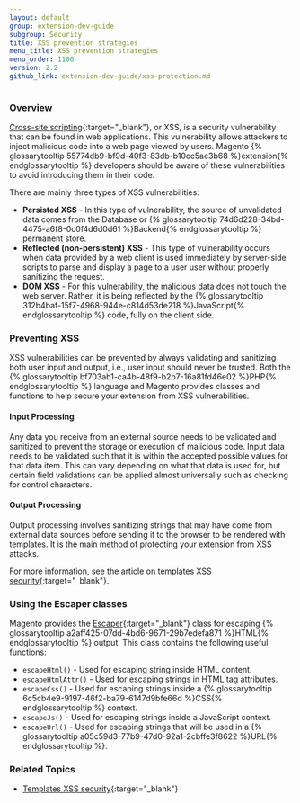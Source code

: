 ```yaml
---
layout: default
group: extension-dev-guide
subgroup: Security
title: XSS prevention strategies
menu_title: XSS prevention strategies
menu_order: 1100
version: 2.2
github_link: extension-dev-guide/xss-protection.md
---
```


### Overview

[Cross-site scripting](https://en.wikipedia.org/wiki/Cross-site_scripting){:target="_blank"}, or XSS, is a security vulnerability that can be found in web applications. This vulnerability allows attackers to inject malicious code into a web page viewed by users. Magento {% glossarytooltip 55774db9-bf9d-40f3-83db-b10cc5ae3b68 %}extension{% endglossarytooltip %} developers should be aware of these vulnerabilities to avoid introducing them in their code.

There are mainly three types of XSS vulnerabilities:

* **Persisted XSS** - In this type of vulnerability, the source of unvalidated data comes from the Database or {% glossarytooltip 74d6d228-34bd-4475-a6f8-0c0f4d6d0d61 %}Backend{% endglossarytooltip %} permanent store.
* **Reflected (non-persistent) XSS** - This type of vulnerability occurs when data provided by a web client is used immediately by server-side scripts to parse and display a page to a user user without properly sanitizing the request.
* **DOM XSS** - For this vulnerability, the malicious data does not touch the web server. Rather, it is being reflected by the {% glossarytooltip 312b4baf-15f7-4968-944e-c814d53de218 %}JavaScript{% endglossarytooltip %} code, fully on the client side.


### Preventing XSS

XSS vulnerabilities can be prevented by always validating and sanitizing both user input and output, i.e., user input should never be trusted. Both the {% glossarytooltip bf703ab1-ca4b-48f9-b2b7-16a81fd46e02 %}PHP{% endglossarytooltip %} language and Magento provides classes and functions to help secure your extension from XSS vulnerabilities.

#### Input Processing

Any data you receive from an external source needs to be validated and sanitized to prevent the storage or execution of malicious code. Input data needs to be validated such that it is within the accepted possible values for that data item. This can vary depending on what that data is used for, but certain field validations can be applied almost universally such as checking for control characters.

#### Output Processing

Output processing involves sanitizing strings that may have come from external data sources before sending it to the browser to be rendered with templates. It is the main method of protecting your extension from XSS attacks.

For more information, see the article on [templates XSS security]({{page.baseurl}}frontend-dev-guide/templates/template-security.html){:target="_blank"}.

### Using the Escaper classes

Magento provides the [Escaper](https://github.com/magento/magento2/blob/2.3-develop/lib/internal/Magento/Framework/Escaper.php){:target="_blank"} class for escaping {% glossarytooltip a2aff425-07dd-4bd6-9671-29b7edefa871 %}HTML{% endglossarytooltip %} output. This class contains the following useful functions:

* `escapeHtml()` - Used for escaping string inside HTML content.
* `escapeHtmlAttr()` - Used for escaping strings in HTML tag attributes.
* `escapeCss()` - Used for escaping strings inside a {% glossarytooltip 6c5cb4e9-9197-46f2-ba79-6147d9bfe66d %}CSS{% endglossarytooltip %} context.
* `escapeJs()` - Used for escaping strings inside a JavaScript context.
* `escapeUrl()` - Used for escaping strings that will be used in a {% glossarytooltip a05c59d3-77b9-47d0-92a1-2cbffe3f8622 %}URL{% endglossarytooltip %}.

### Related Topics

* [Templates XSS security]({{page.baseurl}}frontend-dev-guide/templates/template-security.html){:target="_blank"}

